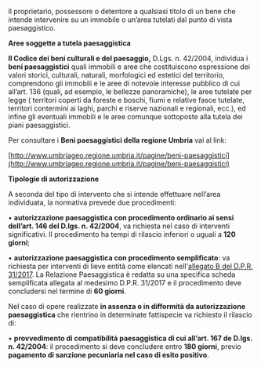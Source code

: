 Il proprietario, possessore o detentore a qualsiasi titolo di un bene che intende intervenire su un immobile o un’area tutelati dal punto di vista paesaggistico.

**Aree soggette a tutela paesaggistica**

**Il Codice dei beni culturali e del paesaggio,** D.Lgs. n. 42/2004, individua i **beni paesaggistici** quali immobili e aree che costituiscono espressione dei valori storici, culturali, naturali, morfologici ed estetici del territorio, comprendono gli immobili e le aree  di notevole interesse pubblico di cui all’art. 136 (quali, ad esempio, le bellezze panoramiche), le aree tutelate per legge ( territori coperti da foreste e boschi, fiumi e relative fasce tutelate, territori contermini ai laghi, parchi e riserve nazionali e regionali, ecc.), ed infine gli eventuali immobili e le aree comunque sottoposte alla tutela dei piani paesaggistici.

Per consultare i **Beni paesaggistici della regione Umbria** vai al link:

[http://www.umbriageo.regione.umbria.it/pagine/beni-paesaggistici](http://www.umbriageo.regione.umbria.it/pagine/beni-paesaggistici)

**Tipologie di autorizzazione**

A seconda del tipo di intervento che si intende effettuare nell’area individuata, la normativa prevede due procedimenti:

• **autorizzazione paesaggistica con procedimento ordinario ai sensi dell’art. 146 del D.lgs. n. 42/2004**, va richiesta nel caso di interventi significativi.  Il procedimento ha tempi di rilascio inferiori o uguali a **120 giorni**;

• **autorizzazione paesaggistica con procedimento semplificato**: va richiesta per interventi di lieve entità come elencati nell'[allegato B del D.P.R. 31/2017](/docs/modulistica/Allegato_B_Dpr_13_febbraio_2017.pdf). La Relazione Paesaggistica è redatta su una specifica scheda semplificata allegata al medesimo D.P.R. 31/2017 e il procedimento deve concludersi nel termine di **60 giorni**.

Nel caso di opere realizzate **in assenza o in difformità da autorizzazione paesaggistica** che rientrino in determinate fattispecie va richiesto il rilascio di:

• **provvedimento di compatibilità paesaggistica di cui all’art. 167 de D.lgs. n. 42/2004**: il procedimento si deve concludere entro **180 giorni**, previo **pagamento di sanzione pecuniaria nel caso di esito positivo**.
